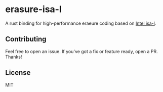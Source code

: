 # erasure-isa-l

A rust binding for high-performance eraeure coding based on [Intel isa-l](https://github.com/intel/isa-l).

## Contributing

Feel free to open an issue. If you've got a fix or feature ready, open a PR. Thanks!

## License

MIT